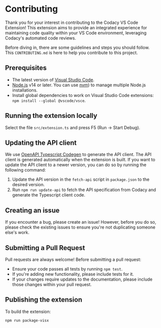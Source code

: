 # Contributing

Thank you for your interest in contributing to the Codacy VS Code Extension! This extension aims to provide an integrated experience for maintaining code quality within your VS Code environment, leveraging Codacy's automated code reviews.

Before diving in, there are some guidelines and steps you should follow. This `CONTRIBUTING.md` is here to help you contribute to this project.

## Prerequisites

-   The latest version of [Visual Studio Code](https://code.visualstudio.com/download).
-   [Node.js](https://nodejs.org/en/download/) v14 or later. You can use [nvm](https://github.com/nvm-sh/nvm)) to manage multiple Node.js installations.
-   Install global dependencies to work on Visual Studio Code extensions:  `npm install --global @vscode/vsce`.

## Running the extension locally

Select the file `src/extension.ts` and press F5 (Run &rarr; Start Debug).

## Updating the API client

We use [OpenAPI Typescript Codegen](https://github.com/ferdikoomen/openapi-typescript-codegen) to generate the API client. The API client is generated automatically when the extension is built. If you want to update the API client to a newer version, you can do so by running the following command:

1.  Update the API version in the `fetch-api` script in `package.json` to the desired version.
2.  Run `npm run update-api` to fetch the API specification from Codacy and generate the Typescript client code.

## Creating an issue

If you encounter a bug, please create an issue! However, before you do so, please check the existing issues to ensure you're not duplicating someone else's work.

## Submitting a Pull Request

Pull requests are always welcome! Before submitting a pull request:
 
-   Ensure your code passes all tests by running `npm test`.
-   If you're adding new functionality, please include tests for it.
-   If your changes require updates to the documentation, please include those changes within your pull request.

## Publishing the extension

To build the extension:

    npm run package-visx
